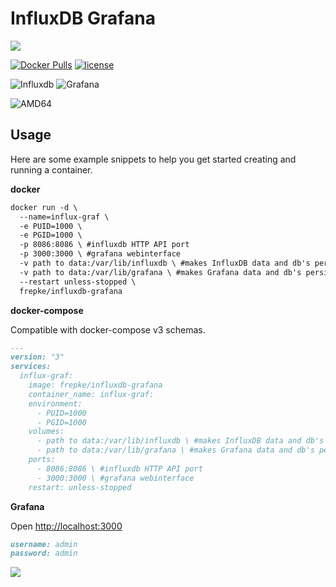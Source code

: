 # InfluxDB Grafana

![](https://pi2s.files.wordpress.com/2017/01/influxgrafanalogo.png)

[![Docker Pulls](https://img.shields.io/docker/pulls/frepke/influxdb-grafana.svg?style=plastic)](https://hub.docker.com/repository/docker/frepke/influxdb-grafana)
[![license](https://img.shields.io/github/license/frepke/influxdb-grafana.svg?style=plastic)](https://hub.docker.com/repository/docker/frepke/influxdb-grafana)

![Influxdb](https://img.shields.io/badge/InfluxDB-1.8.4-orange?style=plastic)
![Grafana](https://img.shields.io/badge/Grafana-8.1.0~23033pre-orange?style=plastic)

![AMD64](https://img.shields.io/badge/Architecture-AMD64-darkred?style=plastic)

## Usage

Here are some example snippets to help you get started creating and running a container.

**docker**

```markdown
docker run -d \
  --name=influx-graf \
  -e PUID=1000 \
  -e PGID=1000 \
  -p 8086:8086 \ #influxdb HTTP API port
  -p 3000:3000 \ #grafana webinterface
  -v path to data:/var/lib/influxdb \ #makes InfluxDB data and db's persistent
  -v path to data:/var/lib/grafana \ #makes Grafana data and db's persistent
  --restart unless-stopped \
  frepke/influxdb-grafana
```

**docker-compose**

Compatible with docker-compose v3 schemas.

```markdown
---
version: "3"
services:
  influx-graf:
    image: frepke/influxdb-grafana
    container_name: influx-graf:
    environment:
      - PUID=1000
      - PGID=1000
    volumes:
      - path to data:/var/lib/influxdb \ #makes InfluxDB data and db's persistent
      - path to data:/var/lib/grafana \ #makes Grafana data and db's persistent
    ports:
      - 8086:8086 \ #influxdb HTTP API port
      - 3000:3000 \ #grafana webinterface
    restart: unless-stopped
```

**Grafana**

Open <http://localhost:3000>
```markdown
username: admin
password: admin
```



<a href="https://www.buymeacoffee.com/frepke"><img src="https://img.buymeacoffee.com/button-api/?text=Buy me a coffee&emoji=&slug=frepke&button_colour=5F7FFF&font_colour=ffffff&font_family=Cookie&outline_colour=000000&coffee_colour=FFDD00"></a>
